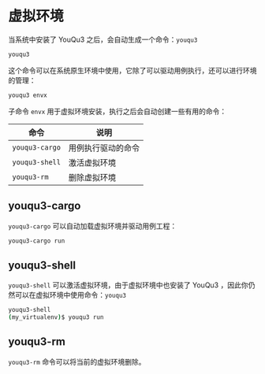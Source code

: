 # 虚拟环境

当系统中安装了 YouQu3 之后，会自动生成一个命令：`youqu3`

```bash
youqu3
```

这个命令可以在系统原生环境中使用，它除了可以驱动用例执行，还可以进行环境的管理：

```bash
youqu3 envx
```

子命令 `envx` 用于虚拟环境安装，执行之后会自动创建一些有用的命令：

| 命令           | 说明               |
| -------------- | ------------------ |
| `youqu3-cargo` | 用例执行驱动的命令 |
| `youqu3-shell` | 激活虚拟环境       |
| `youqu3-rm`    | 删除虚拟环境       |

## youqu3-cargo

`youqu3-cargo` 可以自动加载虚拟环境并驱动用例工程：

```bash
youqu3-cargo run
```

## youqu3-shell

`youqu3-shell` 可以激活虚拟环境，由于虚拟环境中也安装了 YouQu3 ，因此你仍然可以在虚拟环境中使用命令：`youqu3`

```bash
youqu3-shell
(my_virtualenv)$ youqu3 run
```

## youqu3-rm

`youqu3-rm` 命令可以将当前的虚拟环境删除。